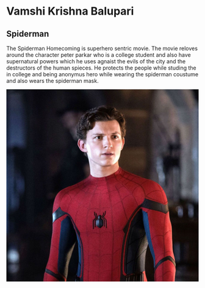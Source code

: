 # Vamshi Krishna Balupari
## Spiderman
The Spiderman Homecoming is superhero sentric movie. The movie reloves around the character peter parkar who is a college student and also have supernatural powers which he uses agnaist the evils of the city and the destructors of the human spieces. He protects the people while studing the in college and being anonymus hero while wearing the spiderman coustume and also wears the spiderman mask.

![Main Character](tom.jpeg)



